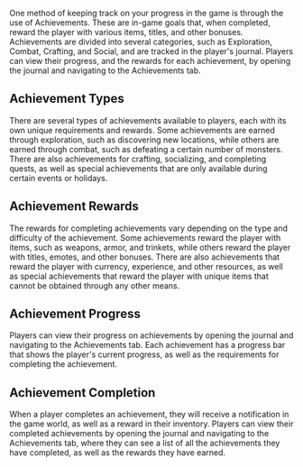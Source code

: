 One method of keeping track on your progress in the game is through the use of Achievements. These are in-game goals that, when completed, reward the player with various items, titles, and other bonuses. Achievements are divided into several categories, such as Exploration, Combat, Crafting, and Social, and are tracked in the player's journal. Players can view their progress, and the rewards for each achievement, by opening the journal and navigating to the Achievements tab.

## Achievement Types

There are several types of achievements available to players, each with its own unique requirements and rewards. Some achievements are earned through exploration, such as discovering new locations, while others are earned through combat, such as defeating a certain number of monsters. There are also achievements for crafting, socializing, and completing quests, as well as special achievements that are only available during certain events or holidays.

## Achievement Rewards

The rewards for completing achievements vary depending on the type and difficulty of the achievement. Some achievements reward the player with items, such as weapons, armor, and trinkets, while others reward the player with titles, emotes, and other bonuses. There are also achievements that reward the player with currency, experience, and other resources, as well as special achievements that reward the player with unique items that cannot be obtained through any other means.

## Achievement Progress

Players can view their progress on achievements by opening the journal and navigating to the Achievements tab. Each achievement has a progress bar that shows the player's current progress, as well as the requirements for completing the achievement.

## Achievement Completion

When a player completes an achievement, they will receive a notification in the game world, as well as a reward in their inventory. Players can view their completed achievements by opening the journal and navigating to the Achievements tab, where they can see a list of all the achievements they have completed, as well as the rewards they have earned.

